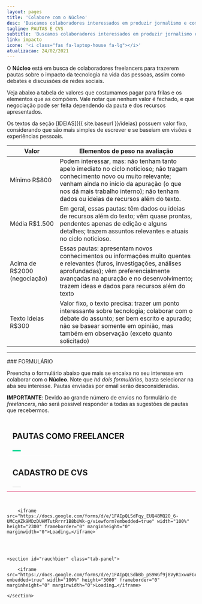 ```yaml
---
layout: pages
title: 'Colabore com o Núcleo'
desc: 'Buscamos colaboradores interessados em produzir jornalismo e compartilhar ideias sobre tecnologia'
tagline: PAUTAS E CVS
subtitle: 'Buscamos colaboradores interessados em produzir jornalismo e compartilhar ideias sobre tecnologia'
link: impacto
icone: '<i class="fas fa-laptop-house fa-lg"></i>'
atualizacao: 24/02/2021
---
```


O **Núcleo** está em busca de colaboradores freelancers para trazerem pautas sobre o impacto da tecnologia na vida das pessoas, assim como debates e discussões de redes sociais.

Veja abaixo a tabela de valores que costumamos pagar para frilas e os elementos que as compõem. Vale notar que nenhum valor é fechado, e que negociação pode ser feita dependendo da pauta e dos recursos apresentados.

Os textos da seção [IDEIAS]({{ site.baseurl }}/ideias) possuem valor fixo, considerando que são mais simples de escrever e se baseiam em visões e experiências pessoais.


| Valor              | Elementos de peso na avaliação                                                                                                                                                                                                                                      |
|------------------------------|---------------------------------------------------------------------------------------------------------------------------------------------------------------------------------------------------------------------------------------------------------------------|
| Mínimo R$800                 | Podem interessar, mas: não tenham tanto apelo imediato no ciclo noticioso; não tragam conhecimento novo ou muito relevante; venham ainda no início da apuração (o que nos dá mais trabalho interno); não tenham dados ou ideias de recursos além do texto. |
| Média R$1.500                | Em geral, essas pautas:  têm dados ou ideias de recursos além do texto; vêm quase prontas, pendentes apenas de edição e alguns detalhes; trazem assuntos relevantes e atuais no ciclo noticioso.                                                              |
| Acima de R$2000 (negociação) | Essas pautas:  apresentam novos conhecimentos ou informações muito quentes e relevantes (furos, investigações, análises aprofundadas); vêm preferencialmente avançadas na apuração e no desenvolvimento; trazem ideas e dados para recursos além do texto     |
| Texto Ideias R$300           | Valor fixo, o texto precisa:  trazer um ponto interessante sobre tecnologia; colaborar com o debate do assunto; ser bem escrito e apurado; não se basear somente em opinião, mas também em observação (exceto quanto solicitado)                            |


---

<div id="formulario_frilas"></div>
### FORMULÁRIO

Preencha o formulário abaixo que mais se encaixa no seu interesse em colaborar com o **Núcleo**. Note que _há dois formulários_, basta selecionar na aba seu interesse. Pautas enviadas por email serão desconsideradas.

**IMPORTANTE**: Devido ao grande número de envios no formulário de _freelancers_, não será possível responder a todas as sugestões de pautas que recebermos.

<div class="tabset">
  <!-- Tab 1 -->
  <input type="radio" name="tabset" id="tab1" aria-controls="pt" checked>
  <label for="tab1"><h2>Pautas como freelancer</h2></label>
  <!-- Tab 2 -->
  <input type="radio" name="tabset" id="tab2" aria-controls="en">
  <label for="tab2"><h2>Cadastro de CVs</h2></label>

  <div class="tab-panels">
    <section id="marzen" class="tab-panel">

        <iframe src="https://docs.google.com/forms/d/e/1FAIpQLSdFqy_EUQ48MQ2O_6-UMCqAZk9MDzDUHMTutRrrr1B8bUWk-g/viewform?embedded=true" width="100%" height="2300" frameborder="0" marginheight="0" marginwidth="0">Loading…</iframe>

  </section>


    <section id="rauchbier" class="tab-panel">

        <iframe src="https://docs.google.com/forms/d/e/1FAIpQLSdbBb_pS9WGf9j8VyR1xwuFGrYjAGyuEHkKmX1VZcswVcWzxQ/viewform?embedded=true" width="100%" height="3000" frameborder="0" marginheight="0" marginwidth="0">Loading…</iframe>

    </section>
  </div>

</div>


<style>
  form{
    max-width: 400px;
    margin: 0 auto;
  }
  h2{
    text-transform: uppercase
  }

  h2,h4{
    text-align: center
  }

.tabset > input[type="radio"] {
  position: absolute;
  left: -200vw;
}

.tabset .tab-panel {
  display: none;
}

.tabset > input:first-child:checked ~ .tab-panels > .tab-panel:first-child,
.tabset > input:nth-child(3):checked ~ .tab-panels > .tab-panel:nth-child(2),
.tabset > input:nth-child(5):checked ~ .tab-panels > .tab-panel:nth-child(3),
.tabset > input:nth-child(7):checked ~ .tab-panels > .tab-panel:nth-child(4),
.tabset > input:nth-child(9):checked ~ .tab-panels > .tab-panel:nth-child(5),
.tabset > input:nth-child(11):checked ~ .tab-panels > .tab-panel:nth-child(6) {
  display: block;
}

.tabset > label {
  position: relative;
  display: inline-block;
  padding: 5px 15px 20px;
  border: 0px solid transparent;
  border-bottom: 0;
  cursor: pointer;
  border-radius: 3px;
  font-weight: 600;
}

.tabset > label::after {
  content: "";
  position: absolute;
  left: 15px;
  bottom: 10px;
  width: 22px;
  height: 4px;
  background: #f4f4f4;
}

.tabset > label:hover,
.tabset > input:focus + label {
  color: #1cd999;
}

.tabset > label:hover::after,
.tabset > input:focus + label::after,
.tabset > input:checked + label::after {
  background: #1cd999;
}

.tabset > input:checked + label {
  border-color: #000;
  border-bottom: 1px solid #fff;
  margin-bottom: -1px;
}

.tab-panel {
  padding: 30px 0;
  border-top: 1px solid #d91c5c;
}
</style>
